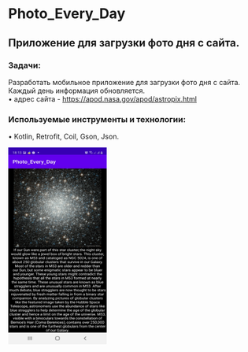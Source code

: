 # Photo_Every_Day
## Приложение для загрузки фото дня с сайта.  

### Задачи:  
Разработать мобильное приложение для загрузки фото дня с сайта. Каждый день информация обновляется.  
• адрес сайта - https://apod.nasa.gov/apod/astropix.html

### Используемые инструменты и технологии:  
• Kotlin, Retrofit, Coil, Gson, Json.  

<img src="https://github.com/katerinavp/Photo_Every_Day/blob/master/Screenshot_Photo_Every_Day.jpg" width="200" height="400">
